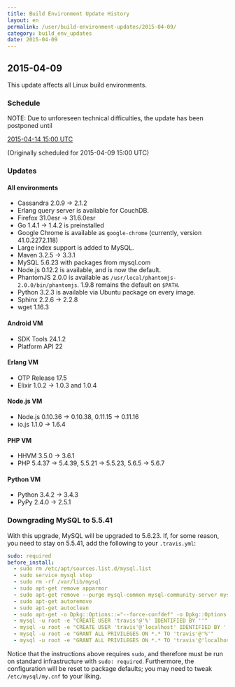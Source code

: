 ```yaml
---
title: Build Environment Update History
layout: en
permalink: /user/build-environment-updates/2015-04-09/
category: build_env_updates
date: 2015-04-09
---
```


## 2015-04-09

This update affects all Linux build environments.

### Schedule

NOTE: Due to unforeseen technical difficulties, the update has been postponed until

[2015-04-14 15:00 UTC](http://everytimezone.com/#2015-4-14,180,cn3)

(Originally scheduled for 2015-04-09 15:00 UTC)

### Updates

#### All environments

- Cassandra 2.0.9 → 2.1.2
- Erlang query server is available for CouchDB.
- Firefox 31.0esr → 31.6.0esr
- Go 1.4.1 → 1.4.2 is preinstalled
- Google Chrome is available as `google-chrome` (currently, version 41.0.2272.118)
- Large index support is added to MySQL.
- Maven 3.2.5 → 3.3.1
- MySQL 5.6.23 with packages from mysql.com
- Node.js 0.12.2 is available, and is now the default.
- PhantomJS 2.0.0 is available as `/usr/local/phantomjs-2.0.0/bin/phantomjs`. 1.9.8 remains the default on `$PATH`.
- Python 3.2.3 is available via Ubuntu package on every image.
- Sphinx 2.2.6 → 2.2.8
- wget 1.16.3

#### Android VM

- SDK Tools 24.1.2
- Platform API 22

#### Erlang VM

- OTP Release 17.5
- Elixir 1.0.2 → 1.0.3 and 1.0.4

#### Node.js VM

- Node.js 0.10.36 → 0.10.38, 0.11.15 → 0.11.16
- io.js 1.1.0 → 1.6.4

#### PHP VM

- HHVM 3.5.0 → 3.6.1
- PHP 5.4.37 → 5.4.39, 5.5.21 → 5.5.23, 5.6.5 → 5.6.7

#### Python VM

- Python 3.4.2 → 3.4.3
- PyPy 2.4.0 → 2.5.1

### Downgrading MySQL to 5.5.41

With this upgrade, MySQL will be upgraded to 5.6.23.
If, for some reason, you need to stay on 5.5.41, add the following to
your `.travis.yml`:

```yaml
sudo: required
before_install:
  - sudo rm /etc/apt/sources.list.d/mysql.list
  - sudo service mysql stop
  - sudo rm -rf /var/lib/mysql
  - sudo apt-get remove apparmor
  - sudo apt-get remove --purge mysql-common mysql-community-server mysql-community-client mysql-client libmysqlclient18 libmysqlclient-dev mysql-server
  - sudo apt-get autoremove
  - sudo apt-get autoclean
  - sudo apt-get -o Dpkg::Options::="--force-confdef" -o Dpkg::Options::="--force-confnew" install libmysqlclient-dev libmysqlclient18 mysql-client mysql-server
  - mysql -u root -e "CREATE USER 'travis'@'%' IDENTIFIED BY ''"
  - mysql -u root -e "CREATE USER 'travis'@'localhost' IDENTIFIED BY ''"
  - mysql -u root -e "GRANT ALL PRIVILEGES ON *.* TO 'travis'@'%'"
  - mysql -u root -e "GRANT ALL PRIVILEGES ON *.* TO 'travis'@'localhost'"
```

Notice that the instructions above requires `sudo`, and therefore must be
run on standard infrastructure with `sudo: required`.
Furthermore, the configuration will be reset to package defaults; you may
need to tweak `/etc/mysql/my.cnf` to your liking.
